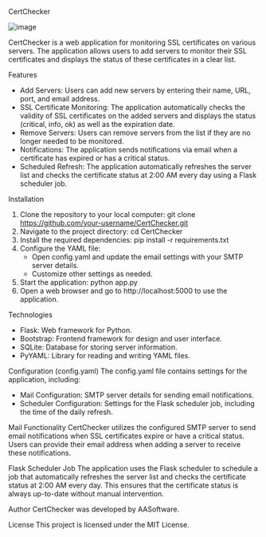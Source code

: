CertChecker

![image](https://github.com/AASoftware/CertChecker/assets/163601966/4e1e42f2-0673-457c-8fec-2e87cf148039)


CertChecker is a web application for monitoring SSL certificates on various servers. The application allows users to add servers to monitor their SSL certificates and displays the status of these certificates in a clear list.

Features
- Add Servers: Users can add new servers by entering their name, URL, port, and email address.
- SSL Certificate Monitoring: The application automatically checks the validity of SSL certificates on the added servers and displays the status (critical, info, ok) as well as the expiration date.
- Remove Servers: Users can remove servers from the list if they are no longer needed to be monitored.
- Notifications: The application sends notifications via email when a certificate has expired or has a critical status.
- Scheduled Refresh: The application automatically refreshes the server list and checks the certificate status at 2:00 AM every day using a Flask scheduler job.

Installation
1. Clone the repository to your local computer:
   git clone https://github.com/your-username/CertChecker.git
2. Navigate to the project directory:
   cd CertChecker
3. Install the required dependencies:
   pip install -r requirements.txt
4. Configure the YAML file:
   - Open config.yaml and update the email settings with your SMTP server details.
   - Customize other settings as needed.
5. Start the application:
   python app.py
6. Open a web browser and go to http://localhost:5000 to use the application.

Technologies
- Flask: Web framework for Python.
- Bootstrap: Frontend framework for design and user interface.
- SQLite: Database for storing server information.
- PyYAML: Library for reading and writing YAML files.

Configuration (config.yaml)
The config.yaml file contains settings for the application, including:
- Mail Configuration: SMTP server details for sending email notifications.
- Scheduler Configuration: Settings for the Flask scheduler job, including the time of the daily refresh.

Mail Functionality
CertChecker utilizes the configured SMTP server to send email notifications when SSL certificates expire or have a critical status. Users can provide their email address when adding a server to receive these notifications.

Flask Scheduler Job
The application uses the Flask scheduler to schedule a job that automatically refreshes the server list and checks the certificate status at 2:00 AM every day. This ensures that the certificate status is always up-to-date without manual intervention.

Author
CertChecker was developed by AASoftware.

License
This project is licensed under the MIT License.
